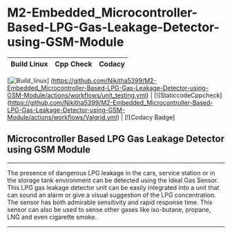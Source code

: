 # M2-Embedded_Microcontroller-Based-LPG-Gas-Leakage-Detector-using-GSM-Module
 | Build Linux | Cpp Check | Codacy |
 | :---------: | :-------: | :----: |
 [![Build_linux](https://github.com/Nikitha5399/M2-Embedded_Microcontroller-Based-LPG-Gas-Leakage-Detector-using-GSM-Module/actions/workflows/build_linux.yml/badge.svg)]
(https://github.com/Nikitha5399/M2-Embedded_Microcontroller-Based-LPG-Gas-Leakage-Detector-using-GSM-Module/actions/workflows/unit_testing.yml) | [![StaticcodeCppcheck]
(https://github.com/Nikitha5399/M2-Embedded_Microcontroller-Based-LPG-Gas-Leakage-Detector-using-GSM-Module/actions/workflows/Valgrid.yml) | [![Codacy Badge]



## Microcontroller Based LPG Gas Leakage Detector using GSM Module

---

The presence of dangerous LPG leakage in the cars, service station or in the storage tank environment can be detected using the Ideal Gas Sensor. This LPG gas leakage detector unit can be easily integrated into a unit that can sound an alarm or give a visual suggestion of the LPG concentration. The sensor has both admirable sensitivity and rapid response time. This sensor can also be used to sense other gases like iso-butane, propane, LNG and even cigarette smoke.

---
